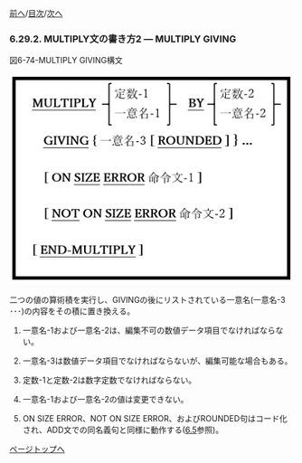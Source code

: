 <!--navi start1-->
[前へ](6-29-1.md)/[目次](https://momo2584.github.io/opensourcecobol.github.io/markdown/TOC.html)/[次へ](6-30.md)
<!--navi end1-->
### 6.29.2. MULTIPLY文の書き方2 ― MULTIPLY GIVING

図6-74-MULTIPLY GIVING構文

![alt text](Image/6-74-Multiply.png)

二つの値の算術積を実行し、GIVINGの後にリストされている一意名(一意名-3 ･･･)の内容をその積に置き換える。

1. 一意名-1および一意名-2は、編集不可の数値データ項目でなければならない。

2. 一意名-3は数値データ項目でなければならないが、編集可能な場合もある。

3. 定数-1と定数-2は数字定数でなければならない。

4. 一意名-1および一意名-2の値は変更できない。

5. ON SIZE ERROR、NOT ON SIZE ERROR、およびROUNDED句はコード化され、ADD文での同名義句と同様に動作する([6.5](6-5-1.md)参照)。

<!--navi start2-->

[ページトップへ](6-29-2.md)
<!--navi end2-->
